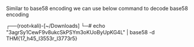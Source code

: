 Similar to base58 encoding we can use below command to decode base58 encoding

┌──(root💀kali)-[~/Downloads]
└─# echo "3agrSy1CewF9v8ukcSkPSYm3oKUoByUpKG4L" | base58 -d 
THM{17_h45_l3553r_l3773r5}  